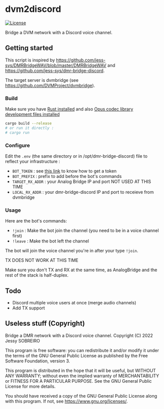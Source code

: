 # dvm2discord

[![License](https://img.shields.io/badge/License-GPLv3-blue?style=for-the-badge)](https://www.gnu.org/licenses/gpl-3.0)

Bridge a DVM network with a Discord voice channel.

## Getting started

This script is inspired by <https://github.com/jess-sys/DMRBridgeWAV/blob/master/DMRBridgeWAV> and <https://github.com/jess-sys/dmr-bridge-discord>.

The target server is dvmbridge (see <https://github.com/DVMProject/dvmbridge>).

### Build

Make sure you have [Rust installed](https://rustup.rs/) and also [Opus codec library development files installed](https://packages.ubuntu.com/jammy/libopus-dev)

```bash
cargo build --release
# or run it directly :
# cargo run
```
### Configure

Edit the `.env` (the same directory or in /opt/dmr-bridge-discord) file to reflect your infrastructure :

* `BOT_TOKEN` : see [this link](https://github.com/reactiflux/discord-irc/wiki/Creating-a-discord-bot-&-getting-a-token) to know how to get a token
* `BOT_PREFIX` : prefix to add before the bot's commands
* `TARGET_RX_ADDR` : your Analog Bridge IP and port NOT USED AT THIS TIME
* `LOCAL_RX_ADDR` : your dmr-bridge-discord IP and port to receieve from dvmbridge

### Usage

Here are the bot's commands:

* `!join` : Make the bot join the channel (you need to be in a voice channel first)
* `!leave` : Make the bot left the channel

The bot will join the voice channel you're in after your type `!join`.

TX DOES NOT WORK AT THIS TIME

Make sure you don't TX and RX at the same time, as AnalogBridge and the rest of the stack is half-duplex. 

## Todo

* Discord multiple voice users at once (merge audio channels)
* Add TX support

## Useless stuff (Copyright)

Bridge a DMR network with a Discord voice channel.
Copyright (C) 2022 Jessy SOBREIRO

This program is free software: you can redistribute it and/or modify
it under the terms of the GNU General Public License as published by
the Free Software Foundation, version 3.

This program is distributed in the hope that it will be useful,
but WITHOUT ANY WARRANTY; without even the implied warranty of
MERCHANTABILITY or FITNESS FOR A PARTICULAR PURPOSE.  See the
GNU General Public License for more details.

You should have received a copy of the GNU General Public License
along with this program.  If not, see <https://www.gnu.org/licenses/>.
